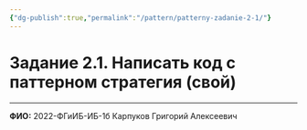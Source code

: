 ```yaml
---
{"dg-publish":true,"permalink":"/pattern/patterny-zadanie-2-1/"}
---
```



# Задание 2.1. Написать код с паттерном стратегия (свой)

---

**ФИО:** 2022-ФГиИБ-ИБ-1б Карпуков Григорий Алексеевич